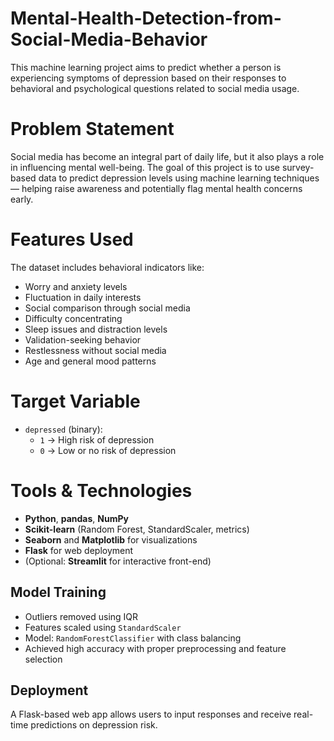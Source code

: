 # Mental-Health-Detection-from-Social-Media-Behavior
This machine learning project aims to predict whether a person is experiencing symptoms of depression based on their responses to behavioral and psychological questions related to social media usage.

# Problem Statement

Social media has become an integral part of daily life, but it also plays a role in influencing mental well-being. The goal of this project is to use survey-based data to predict depression levels using machine learning techniques — helping raise awareness and potentially flag mental health concerns early.

# Features Used

The dataset includes behavioral indicators like:

- Worry and anxiety levels
- Fluctuation in daily interests
- Social comparison through social media
- Difficulty concentrating
- Sleep issues and distraction levels
- Validation-seeking behavior
- Restlessness without social media
- Age and general mood patterns

# Target Variable

- `depressed` (binary):  
  - `1` → High risk of depression  
  - `0` → Low or no risk of depression

# Tools & Technologies

- **Python**, **pandas**, **NumPy**
- **Scikit-learn** (Random Forest, StandardScaler, metrics)
- **Seaborn** and **Matplotlib** for visualizations
- **Flask** for web deployment
- (Optional: **Streamlit** for interactive front-end)

##  Model Training

- Outliers removed using IQR
- Features scaled using `StandardScaler`
- Model: `RandomForestClassifier` with class balancing
- Achieved high accuracy with proper preprocessing and feature selection

## Deployment

A Flask-based web app allows users to input responses and receive real-time predictions on depression risk.



